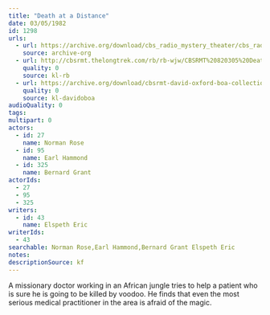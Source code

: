```yaml
---
title: "Death at a Distance"
date: 03/05/1982
id: 1298
urls: 
  - url: https://archive.org/download/cbs_radio_mystery_theater/cbs_radio_mystery_theater-1251-1300.zip/cbs_radio_mystery_theater-1251-1300%2Fcbsrmt_1298_death_at_a_distance.mp3
    source: archive-org
  - url: http://cbsrmt.thelongtrek.com/rb/rb-wjw/CBSRMT%20820305%20Death%20at%20a%20Distance_wjw%20poor%20audio.mp3
    quality: 0
    source: kl-rb
  - url: https://archive.org/download/cbsrmt-david-oxford-boa-collection/CBSRMT-820305-1298-Death-at-a-Distance-(128-48)_WBBM-JE-{BoA}.mp3
    quality: 0
    source: kl-davidoboa
audioQuality: 0
tags: 
multipart: 0
actors:  
  - id: 27
    name: Norman Rose  
  - id: 95
    name: Earl Hammond  
  - id: 325
    name: Bernard Grant
actorIds:  
  - 27  
  - 95  
  - 325
writers:  
  - id: 43
    name: Elspeth Eric
writerIds:  
  - 43
searchable: Norman Rose,Earl Hammond,Bernard Grant Elspeth Eric
notes: 
descriptionSource: kf
---
```

A missionary doctor working in an African jungle tries to help a patient who is sure he is going to be killed by voodoo. He finds that even the most serious medical practitioner in the area is afraid of the magic.